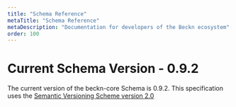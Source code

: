```yaml
---
title: "Schema Reference"
metaTitle: "Schema Reference"
metaDescription: "Documentation for developers of the Beckn ecosystem"
order: 100
---
```


# Current Schema Version - 0.9.2

The current version of the beckn-core Schema is 0.9.2. This specification uses the [Semantic Versioning Scheme version 2.0](https://semver.org/spec/v2.0.0.html)
